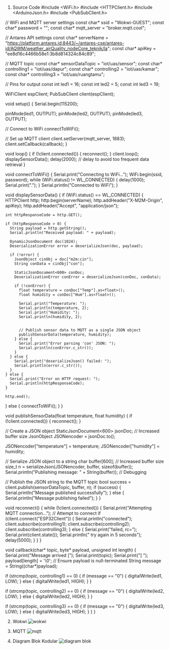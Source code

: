 1. Source Code
#include <WiFi.h>
#include <HTTPClient.h>
#include <ArduinoJson.h>
#include <PubSubClient.h>

// WiFi and MQTT server settings
const char* ssid = "Wokwi-GUEST";
const char* password = "";
const char* mqtt_server = "broker.mqtt.cool";

// Antares API settings
const char* serverName = "https://platform.antares.id:8443/~/antares-cse/antares-id/AQWM/weather_airQuality_nodeCore_teknik/la";
const char* apiKey = "ee8d16c4466b58e1:3b8d814324c84c89";

// MQTT topic
const char* sensorDataTopic = "iot/uas/sensor";
const char* controlling1 = "iot/uas/dapur";
const char* controlling2 = "iot/uas/kamar";
const char* controlling3 = "iot/uas/ruangtamu";

// Pins for output
const int led1 = 16;
const int led2 = 5;
const int led3 = 19;


WiFiClient espClient;
PubSubClient client(espClient);

void setup() {
  Serial.begin(115200);

  pinMode(led1, OUTPUT);
  pinMode(led2, OUTPUT);
  pinMode(led3, OUTPUT);
  

  // Connect to WiFi
  connectToWiFi();

  // Set up MQTT client
  client.setServer(mqtt_server, 1883);
  client.setCallback(callback);
}

void loop() {
  if (!client.connected()) {
    reconnect();
  }
  client.loop();
  displaySensorData();
  delay(2000); // delay to avoid too frequent data retrieval
}

void connectToWiFi() {
  Serial.print("Connecting to WiFi...");
  WiFi.begin(ssid, password);
  while (WiFi.status() != WL_CONNECTED) {
    delay(1000);
    Serial.print(".");
  }
  Serial.println("Connected to WiFi");
}

void displaySensorData() {
  if (WiFi.status() == WL_CONNECTED) {
    HTTPClient http;
    http.begin(serverName);
    http.addHeader("X-M2M-Origin", apiKey);
    http.addHeader("Accept", "application/json");

    int httpResponseCode = http.GET();

    if (httpResponseCode > 0) {
      String payload = http.getString();
      Serial.println("Received payload: " + payload);

      DynamicJsonDocument doc(1024);
      DeserializationError error = deserializeJson(doc, payload);

      if (!error) {
        JsonObject cinObj = doc["m2m:cin"];
        String conData = cinObj["con"];

        StaticJsonDocument<600> conDoc;
        DeserializationError conError = deserializeJson(conDoc, conData);

        if (!conError) {
          float temperature = conDoc["Temp"].as<float>();
          float humidity = conDoc["Hum"].as<float>();

          Serial.print("Temperature: ");
          Serial.println(temperature, 2);
          Serial.print("Humidity: ");
          Serial.println(humidity, 2);
          

          // Publish sensor data to MQTT as a single JSON object
          publishSensorData(temperature, humidity);
        } else {
          Serial.print("Error parsing 'con' JSON: ");
          Serial.println(conError.c_str());
        }
      } else {
        Serial.print("deserializeJson() failed: ");
        Serial.println(error.c_str());
      }
    } else {
      Serial.print("Error on HTTP request: ");
      Serial.println(httpResponseCode);
    }

    http.end();
  } else {
    connectToWiFi();
  }
}

void publishSensorData(float temperature, float humidity) {
  if (!client.connected()) {
    reconnect();
  }

  // Create a JSON object
  StaticJsonDocument<600> jsonDoc; // Increased buffer size
  JsonObject JSONencoder = jsonDoc.to<JsonObject>();

  JSONencoder["temperature"] = temperature;
  JSONencoder["humidity"] = humidity;


  // Serialize JSON object to a string
  char buffer[600]; // Increased buffer size
  size_t n = serializeJson(JSONencoder, buffer, sizeof(buffer));
  Serial.println("Publishing message: " + String(buffer)); // Debugging

  // Publish the JSON string to the MQTT topic
  bool success = client.publish(sensorDataTopic, buffer, n);
  if (success) {
    Serial.println("Message published successfully");
  } else {
    Serial.println("Message publishing failed");
  }
}

void reconnect() {
  while (!client.connected()) {
    Serial.print("Attempting MQTT connection...");
    // Attempt to connect
    if (client.connect("ESP32Client")) {
      Serial.println("connected");
      client.subscribe(controlling1);
      client.subscribe(controlling2);
      client.subscribe(controlling3);
    } else {
      Serial.print("failed, rc=");
      Serial.print(client.state());
      Serial.println(" try again in 5 seconds");
      delay(5000);
    }
  }
}

void callback(char* topic, byte* payload, unsigned int length) {
  Serial.print("Message arrived [");
  Serial.print(topic);
  Serial.print("] ");
  payload[length] = '\0'; // Ensure payload is null-terminated
  String message = String((char*)payload);

  if (strcmp(topic, controlling1) == 0) {
    if (message == "0") {
      digitalWrite(led1, LOW);
    } else {
      digitalWrite(led1, HIGH);
    }
  }

  if (strcmp(topic, controlling2) == 0) {
    if (message == "0") {
      digitalWrite(led2, LOW);
    } else {
      digitalWrite(led2, HIGH);
    }
  }

  if (strcmp(topic, controlling3) == 0) {
    if (message == "0") {
      digitalWrite(led3, LOW);
    } else {
      digitalWrite(led3, HIGH);
    }
  }
}

2. Wokwi
   ![wokwi](https://github.com/sarahsyifani/paiot/assets/113895533/7fbd2508-42b4-46c8-9f66-bfedf38b77e5)

3. MQTT
   ![mqtt](https://github.com/sarahsyifani/paiot/assets/113895533/2178eeb1-ad11-40ee-826f-b2a63760af60)
4. Diagram Blok Kodular
   ![diagram blok](https://github.com/sarahsyifani/paiot/assets/113895533/4356ab25-cb2a-4723-bc56-0ed4edab77b9)


